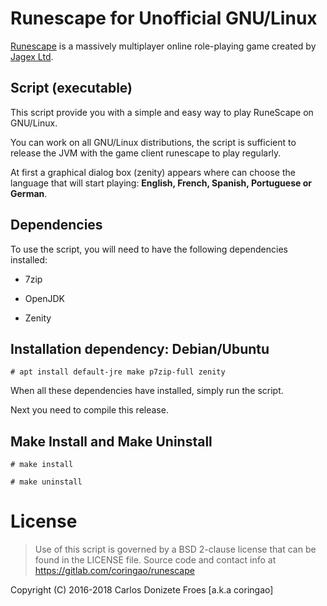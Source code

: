 Runescape for Unofficial GNU/Linux
==================================

[Runescape](https://runescape.com) is a massively multiplayer online
role-playing game created by [Jagex Ltd](https://jagex.com).

**Script (executable)**
-----------------------

This script provide you with a simple and easy way to play RuneScape
on GNU/Linux.

You can work on all GNU/Linux distributions, the script is sufficient
to release the JVM with the game client runescape to play regularly.

At first a graphical dialog box (zenity) appears where can choose the language
that will start playing: **English, French, Spanish, Portuguese or German**.

**Dependencies**
----------------

To use the script, you will need to have the following dependencies installed:

- 7zip

- OpenJDK

- Zenity

**Installation dependency: Debian/Ubuntu**
------------------------------------------

    # apt install default-jre make p7zip-full zenity

When all these dependencies have installed, simply run the script.

Next you need to compile this release.
    
**Make Install and Make Uninstall**
-----------------------------------

    # make install
    
    # make uninstall

License
=======

> Use of this script is governed by a BSD 2-clause license that can be found
> in the LICENSE file.
> Source code and contact info at https://gitlab.com/coringao/runescape

Copyright (C) 2016-2018 Carlos Donizete Froes [a.k.a coringao]

